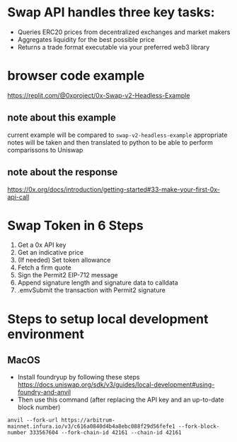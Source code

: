 # Swap API handles three key tasks:

- Queries ERC20 prices from decentralized exchanges and market makers
- Aggregates liquidity for the best possible price
- Returns a trade format executable via your preferred web3 library

# browser code example

https://replit.com/@0xproject/0x-Swap-v2-Headless-Example

## note about this example

current example will be compared to `swap-v2-headless-example`
appropriate notes will be taken and then translated to python to be able to perform comparissons to Uniswap

## note about the response

https://0x.org/docs/introduction/getting-started#33-make-your-first-0x-api-call

# Swap Token in 6 Steps

1. Get a 0x API key
2. Get an indicative price
3. (If needed) Set token allowance
4. Fetch a firm quote
5. Sign the Permit2 EIP-712 message
6. Append signature length and signature data to calldata
7. .emvSubmit the transaction with Permit2 signature

# Steps to setup local development environment

## MacOS

- Install foundryup by following these steps
  https://docs.uniswap.org/sdk/v3/guides/local-development#using-foundry-and-anvil
- Then use this command (after replacing the API key and an up-to-date block number)

```shell
anvil --fork-url https://arbitrum-mainnet.infura.io/v3/c616a0840d4b4a8ebc088f29d56fefe1 --fork-block-number 333567604 --fork-chain-id 42161 --chain-id 42161
```

